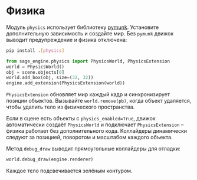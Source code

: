 # Физика

Модуль `physics` использует библиотеку [pymunk](https://www.pymunk.org/).
Установите дополнительную зависимость и создайте мир. Без `pymunk` движок выводит предупреждение и физика отключена:

```bash
pip install .[physics]
```

```python
from sage_engine.physics import PhysicsWorld, PhysicsExtension
world = PhysicsWorld()
obj = scene.objects[0]
world.add_box(obj, size=(32, 32))
engine.add_extension(PhysicsExtension(world))
```

`PhysicsExtension` обновляет мир каждый кадр и синхронизирует позиции объектов.
Вызывайте `world.remove(pb)`, когда объект удаляется, чтобы удалить тело из
физического пространства.

Если в сцене есть объекты с ``physics_enabled=True``, движок автоматически
создаёт ``PhysicsWorld`` и подключает ``PhysicsExtension`` – физика работает
без дополнительного кода.
Коллайдеры динамически следуют за позицией, поворотом и масштабом каждого объекта.

Метод ``debug_draw`` выводит прямоугольные коллайдеры для отладки:

```python
world.debug_draw(engine.renderer)
```

Каждое тело подсвечивается зелёным контуром.
